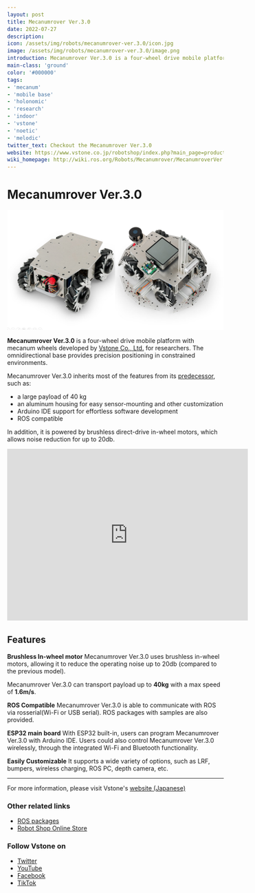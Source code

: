 ```yaml
---
layout: post
title: Mecanumrover Ver.3.0
date: 2022-07-27
description:
icon: /assets/img/robots/mecanumrover-ver.3.0/icon.jpg
image: /assets/img/robots/mecanumrover-ver.3.0/image.png
introduction: Mecanumrover Ver.3.0 is a four-wheel drive mobile platform with BLDC mecanum wheels and has a payload of 40kg which is developed by Vstone.
main-class: 'ground'
color: '#000000'
tags:
- 'mecanum'
- 'mobile base'
- 'holonomic'
- 'research'
- 'indoor'
- 'vstone'
- 'noetic'
- 'melodic'
twitter_text: Checkout the Mecanumrover Ver.3.0
website: https://www.vstone.co.jp/robotshop/index.php?main_page=product_info&cPath=156_923&products_id=5345
wiki_homepage: http://wiki.ros.org/Robots/Mecanumrover/MecanumroverVer.3.0
---
```


# Mecanumrover Ver.3.0

![Mecanumrover_Ver.3.0_image](/assets/img/robots/mecanumrover-ver.3.0/image.png)

**Mecanumrover Ver.3.0** is a four-wheel drive mobile platform with mecanum wheels developed by [Vstone Co., Ltd.](https://www.vstone.co.jp/english/index.html) for researchers. 
The omnidirectional base provides precision positioning in constrained environments.

Mecanumrover Ver.3.0 inherits most of the features from its [predecessor](http://wiki.ros.org/Robots/Mecanumrover/MecanumroverVer2.1), such as:
- a large payload of 40 kg
- an aluminum housing for easy sensor-mounting and other customization
- Arduino IDE support for effortless software development
- ROS compatible

In addition, it is powered by brushless direct-drive in-wheel motors, which allows noise reduction for up to 20db.

<iframe width="560" height="399"  src="https://www.youtube.com/embed/dvIRSwAOLXo" title="YouTube video player" frameborder="0" allow="accelerometer; autoplay; clipboard-write; encrypted-media; gyroscope; picture-in-picture" allowfullscreen></iframe>

## Features

**Brushless In-wheel motor** 
Mecanumrover Ver.3.0 uses brushless in-wheel motors, allowing it to reduce the operating noise up to 20db (compared to the previous model).

Mecanumrover Ver.3.0 can transport payload up to **40kg** 
with a max speed of **1.6m/s**.

**ROS Compatible**
Mecanumrover Ver.3.0 is able to communicate with ROS via rosserial(Wi-Fi or USB serial). ROS packages with samples are also provided. 

**ESP32 main board**
With ESP32 built-in, users can program Mecanumrover Ver.3.0 with Arduino IDE. Users could also control Mecanumrover Ver.3.0 wirelessly, through the integrated Wi-Fi and Bluetooth functionality.

**Easily Customizable**
It supports a wide variety of options, such as LRF, bumpers, wireless charging, ROS PC, depth camera, etc.

---
For more information, please visit Vstone's [website (Japanese)](https://www.vstone.co.jp/robotshop/index.php?main_page=product_info&cPath=156_923&products_id=5345)

### Other related links
- [ROS packages](https://github.com/vstoneofficial/mecanumrover3_ros)
- [Robot Shop Online Store](https://www.vstone.co.jp/robotshop/index.php?main_page=product_info&cPath=156_923&products_id=5345)

### Follow Vstone on
- [Twitter](https://twitter.com/vstone_) 
- [YouTube](https://www.youtube.com/user/vstonevstone)
- [Facebook](https://www.facebook.com/vstonerobotshop/)
- [TikTok](https://www.tiktok.com/@vstone0804)

